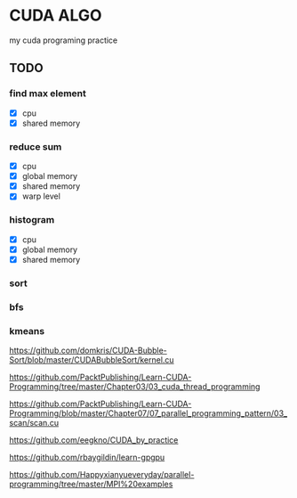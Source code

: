 # CUDA ALGO

my cuda programing practice

## TODO

### find max element
- [x] cpu
- [x] shared memory

### reduce sum
- [x] cpu
- [x] global memory
- [x] shared memory
- [x] warp level

### histogram
- [x] cpu
- [x] global memory
- [x] shared memory

### sort

### bfs

### kmeans

https://github.com/domkris/CUDA-Bubble-Sort/blob/master/CUDABubbleSort/kernel.cu

https://github.com/PacktPublishing/Learn-CUDA-Programming/tree/master/Chapter03/03_cuda_thread_programming

https://github.com/PacktPublishing/Learn-CUDA-Programming/blob/master/Chapter07/07_parallel_programming_pattern/03_scan/scan.cu

https://github.com/eegkno/CUDA_by_practice

https://github.com/rbaygildin/learn-gpgpu

https://github.com/Happyxianyueveryday/parallel-programming/tree/master/MPI%20examples
